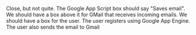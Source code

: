 Close, but not quite. The Google App Script box should say "Saves email". We should have a box above it for GMail that receives incoming emails. We should have a box for the user. The user registers using Google App Engine. The user also sends the email to Gmail

